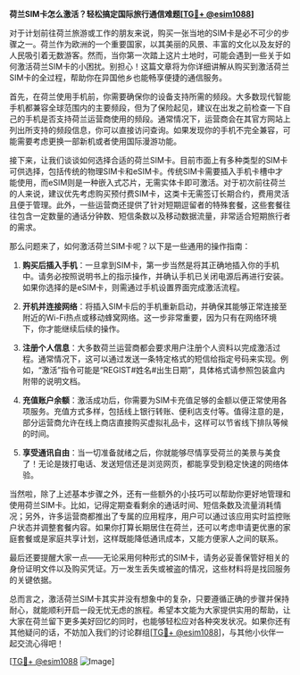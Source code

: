 **荷兰SIM卡怎么激活？轻松搞定国际旅行通信难题[[TG💪+ @esim1088](https://t.me/s/esim1088)]**

对于计划前往荷兰旅游或工作的朋友来说，购买一张当地的SIM卡是必不可少的步骤之一。荷兰作为欧洲的一个重要国家，以其美丽的风景、丰富的文化以及友好的人民吸引着无数游客。然而，当你第一次踏上这片土地时，可能会遇到一些关于如何激活荷兰SIM卡的小困扰。别担心！这篇文章将为你详细讲解从购买到激活荷兰SIM卡的全过程，帮助你在异国他乡也能畅享便捷的通信服务。

首先，在荷兰使用手机前，你需要确保你的设备支持所需的频段。大多数现代智能手机都兼容全球范围内的主要频段，但为了保险起见，建议在出发之前检查一下自己的手机是否支持荷兰运营商使用的频段。通常情况下，运营商会在其官方网站上列出所支持的频段信息，你可以直接访问查询。如果发现你的手机不完全兼容，可能需要考虑更换一部新机或者使用国际漫游功能。

接下来，让我们谈谈如何选择合适的荷兰SIM卡。目前市面上有多种类型的SIM卡可供选择，包括传统的物理SIM卡和eSIM卡。传统SIM卡需要插入手机卡槽中才能使用，而eSIM则是一种嵌入式芯片，无需实体卡即可激活。对于初次前往荷兰的人来说，建议优先考虑购买预付费SIM卡，这类卡无需签订长期合约，费用灵活且便于管理。此外，一些运营商还提供了针对短期逗留者的特殊套餐，这些套餐往往包含一定数量的通话分钟数、短信条数以及移动数据流量，非常适合短期旅行者的需求。

那么问题来了，如何激活荷兰SIM卡呢？以下是一些通用的操作指南：

1. **购买后插入手机**：一旦拿到SIM卡，第一步当然是将其正确地插入你的手机中。请务必按照说明书上的指示操作，并确认手机已关闭电源后再进行安装。如果你选择的是eSIM卡，则需通过手机设置界面完成激活流程。

2. **开机并连接网络**：将插入SIM卡后的手机重新启动，并确保其能够正常连接至附近的Wi-Fi热点或移动蜂窝网络。这一步非常重要，因为只有在网络环境下，你才能继续后续的操作。

3. **注册个人信息**：大多数荷兰运营商都会要求用户注册个人资料以完成激活过程。通常情况下，这可以通过发送一条特定格式的短信给指定号码来实现。例如，“激活”指令可能是“REGIST#姓名#出生日期”，具体格式请参照包装盒内附带的说明文档。

4. **充值账户余额**：激活成功后，你需要为SIM卡充值足够的金额以便正常使用各项服务。充值方式多样，包括线上银行转账、便利店支付等。值得注意的是，部分运营商允许在线上商店直接购买虚拟礼品卡，这样可以节省线下排队等候的时间。

5. **享受通讯自由**：当一切准备就绪之后，你就能够尽情享受荷兰的美景与美食了！无论是拨打电话、发送短信还是浏览网页，都能享受到稳定快速的网络体验。

当然啦，除了上述基本步骤之外，还有一些额外的小技巧可以帮助你更好地管理和使用荷兰SIM卡。比如，记得定期查看剩余的通话时间、短信条数及流量消耗情况；另外，许多运营商都推出了专属的应用程序，用户可以通过该应用实时监控账户状态并调整套餐内容。如果你打算长期居住在荷兰，还可以考虑申请更优惠的家庭套餐或是家庭共享计划，这样既能降低通讯成本，又能方便家人之间的联系。

最后还要提醒大家一点——无论采用何种形式的SIM卡，请务必妥善保管好相关的身份证明文件以及购买凭证。万一发生丢失或被盗的情况，这些材料将是找回服务的关键依据。

总而言之，激活荷兰SIM卡其实并没有想象中的复杂，只要遵循正确的步骤并保持耐心，就能顺利开启一段无忧无虑的旅程。希望本文能为大家提供实用的帮助，让大家在荷兰留下更多美好回忆的同时，也能够轻松应对各种突发状况。如果你还有其他疑问的话，不妨加入我们的讨论群组[[TG💪+ @esim1088](https://t.me/s/esim1088)]，与其他小伙伴一起交流心得吧！

[[TG💪+ @esim1088](https://t.me/s/esim1088) ![Image](https://i.postimg.cc/4NQfJmqS/Snipaste-2025-05-13-00-14-12.png)]